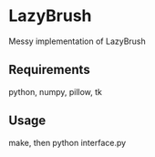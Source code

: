 # LazyBrush
Messy implementation of LazyBrush

## Requirements

python, numpy, pillow, tk

## Usage

make, then python interface.py
